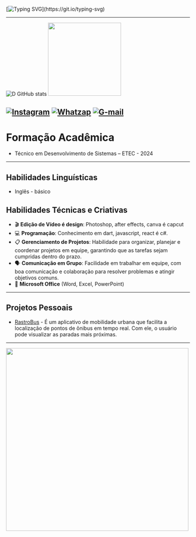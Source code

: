 [![Typing SVG](https://readme-typing-svg.demolab.com/?lines=olá,+meu+nome+é+Danilo;)](https://git.io/typing-svg)
    
---
    
<!--status-->
![D GitHub stats](https://github-readme-stats.vercel.app/api?username=daniykt\&show_icons=true\&title_color=fff\&icon_color=79ff97\&text_color=9f9f9f\&bg_color=151515)
<img src="https://i.pinimg.com/736x/16/84/fe/1684fe8a4db312f1714827f123ddffbe.jpg" width="200">

<!-- Links -->
[![Instagram](https://img.shields.io/badge/Instagram-E4405F?style=for-the-badge&logo=instagram&logoColor=white)](https://www.instagram.com/daniykt/)
[![Whatzap](https://img.shields.io/badge/WhatsApp-25D366?style=for-the-badge&logo=whatsapp&logoColor=white)](Https://wa.me/5516988608371)
[![G-mail](https://img.shields.io/badge/Gmail-D14836?style=for-the-badge&logo=gmail&logoColor=white)](mailto:daniykt7@gmail.com)
---

# Formação Acadêmica
- Técnico em Desenvolvimento de Sistemas – ETEC - 2024

---

## Habilidades Linguísticas  
- Inglês - básico

## Habilidades Técnicas e Criativas  
- 🎬 **Edição de Vídeo é design**: Photoshop, after effects, canva é capcut  
- 💻 **Programação**: Conhecimento em dart, javascript, react é c#.
- 📋 **Gerenciamento de Projetos**: Habilidade para organizar, planejar e coordenar projetos em equipe, garantindo que as tarefas sejam cumpridas dentro do prazo.  
- 🗣️ **Comunicação em Grupo**: Facilidade em trabalhar em equipe, com boa comunicação e colaboração para resolver problemas e atingir objetivos comuns.  
- 📄 **Microsoft Office** (Word, Excel, PowerPoint)

---

## Projetos Pessoais  

- [RastroBus](https://github.com/daniykt/RastroBus) - É um aplicativo de mobilidade urbana que facilita a localização de pontos de ônibus em tempo real. Com ele, o usuário pode visualizar as paradas mais próximas.

---

<!-- GIF -->
<img src="https://github.com/VariableBee/VariableBee/assets/77739311/4e9f41af-6b57-49a7-b15a-74322e96b4d7" width="500">
